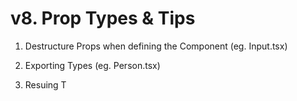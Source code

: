 # v8. Prop Types & Tips

1. Destructure Props when defining the Component
(eg. Input.tsx)

2. Exporting Types
(eg. Person.tsx)

3. Resuing T